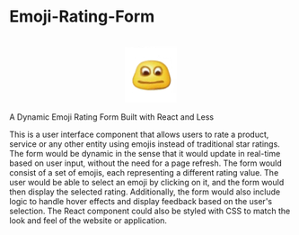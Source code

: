 # Emoji-Rating-Form

<a name="readme-top"></a>

<!-- PROJECT LOGO -->
<br/>
<div align="center">
  <img src="./public/logo.png" alt="logo" height="100">
</div>

<a name="readme-top"></a>

A Dynamic Emoji Rating Form Built with React and Less

This is a user interface component that allows users to rate a product, service or any other entity using emojis instead of traditional star ratings. The form would be dynamic in the sense that it would update in real-time based on user input, without the need for a page refresh. The form would consist of a set of emojis, each representing a different rating value. The user would be able to select an emoji by clicking on it, and the form would then display the selected rating. Additionally, the form would also include logic to handle hover effects and display feedback based on the user's selection. The React component could also be styled with CSS to match the look and feel of the website or application.
